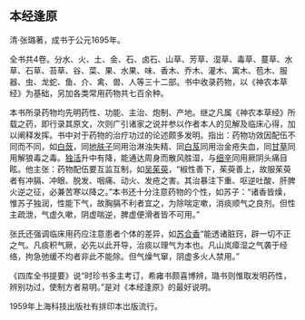 ## 本经逢原

清·张璐著，成书于公元1695年。

全书共4卷。分水、火、土、金、石、卤石、山草、芳草、湿草、毒草、蔓草、水草、石草、苔草、谷、菜、果、水果、味、香木、乔木、灌木、寓木、苞木、服器、虫、龙蛇、鱼、介、禽、兽、人等三十二部。书中收录药物，以《神农本草经》为基础，另加各类常用药物共七百余种。

本书所录药物均先明药性、功能、主治、炮制、产地。继之凡属《神农本草经》所载之药，即行录其原文，次则广引诸家之说并参以作者本人的见解及临床心得，加以阐释发挥。书中对于药物的治疗功过的论述颇多发明。指出：药物功效因配伍不同而不同，如[白蔹](https://www.gmzyjc.com/read/bc/bc03-0.4.14.0.0.md)，同[地肤子](https://www.gmzyjc.com/read/bc/bc05-0.0.16.0.0.md)同用治淋浊失精、同[白芨](https://www.gmzyjc.com/read/bc/bc13-0.0.9.0.0.md)同用治金疮失血，同[甘草](https://www.gmzyjc.com/read/bc/bc17-0.1.8.0.0.md)同用解狼毒之毒。[独活](https://www.gmzyjc.com/read/bc/bc06-0.0.1.0.0.md)升中有降，能通达周身而散风胜湿，与[细辛](https://www.gmzyjc.com/read/bc/bc01-1.1.9.0.0.md)同用厥阴头痛目眩。他主张：药物配伍要互监互制，如[吴茱萸](https://www.gmzyjc.com/read/bc/bc07-0.5.0.0.0.md)，“椒性善下，茱萸善上，故服茱萸者有冲膈、冲眼、脱发、咽痛、动火、发疮之害。其治暴注下重、呕逆吐酸、肝脾火逆之征，必兼苦寒以降之。”本书还十分注意药物的个性，如苏子：“诸香皆燥，惟苏子独润，性能下气，故胸膈不利者宜之，为除喘定嗽，消痰顺气之良剂。但性主疏泄，气虚久嗽，阴虚喘逆，脾虚便滑者皆不可用。”

张氏还强调临床用药应注意患者个体的差异，如[苏合香](https://www.gmzyjc.com/read/bc/bc08-0.0.4.0.0.md)“能透诸脏窍，辟一切不正之气。凡痰积气厥，必先以此开导，治痰以理气为本也。凡山岚瘴湿之气袭于经络，拘急弛缓不均者非此不能除。但气燥气窜，阴虚多火人禁用。”

《四库全书提要》说“时珍书多主考订，希雍书颇喜博辨，璐书则惟取发明药性，辨别功过，使制方者易明。”是对《本经逢原》的最好说明。

1959年上海科技出版社有排印本岀版流行。
